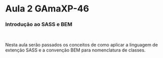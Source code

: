 # Aula 2 GAmaXP-46

### Introdução ao SASS e BEM 

<br>

Nesta aula serão passados os conceitos de como aplicar a linguagem de extenção SASS e a convenção BEM para nomenclatura de classes.